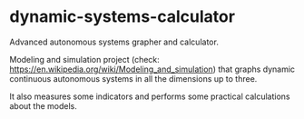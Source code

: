 # dynamic-systems-calculator
Advanced autonomous systems grapher and calculator.

Modeling and simulation project (check: https://en.wikipedia.org/wiki/Modeling_and_simulation) that graphs dynamic continuous autonomous systems in all the dimensions up to three.

It also measures some indicators and performs some practical calculations about the models.
